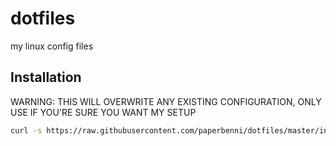 # dotfiles
my linux config files
## Installation
WARNING: THIS WILL OVERWRITE ANY EXISTING CONFIGURATION, ONLY USE IF YOU'RE SURE YOU WANT MY SETUP
```sh
curl -s https://raw.githubusercontent.com/paperbenni/dotfiles/master/install.sh | bash
```
